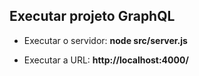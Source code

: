 ## **Executar projeto GraphQL**

- Executar o servidor: **node src/server.js**

- Executar a URL:  **http://localhost:4000/**